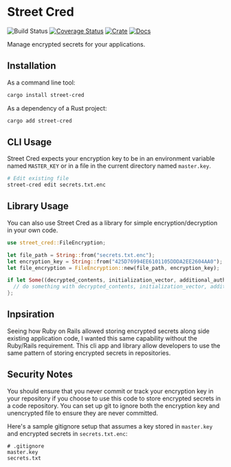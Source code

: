 # Street Cred

![Build Status](https://github.com/endoze/street-cred/actions/workflows/ci.yml/badge.svg)
[![Coverage Status](https://coveralls.io/repos/github/endoze/street-cred/badge.svg?branch=master)](https://coveralls.io/github/endoze/street-cred?branch=master)
[![Crate](https://img.shields.io/crates/v/street-cred.svg)](https://crates.io/crates/street-cred)
[![Docs](https://docs.rs/street-cred/badge.svg)](https://docs.rs/street-cred)

Manage encrypted secrets for your applications.

## Installation

As a command line tool:

```sh
cargo install street-cred
```

As a dependency of a Rust project:

```sh
cargo add street-cred
```

## CLI Usage

Street Cred expects your encryption key to be in an environment variable named `MASTER_KEY` or in a file in the current directory named `master.key`.

```sh
# Edit existing file
street-cred edit secrets.txt.enc
```

## Library Usage

You can also use Street Cred as a library for simple encryption/decryption in your own code.

```rust
use street_cred::FileEncryption;

let file_path = String::from("secrets.txt.enc");
let encryption_key = String::from("425D76994EE6101105DDDA2EE2604AA0");
let file_encryption = FileEncryption::new(file_path, encryption_key);

if let Some((decrypted_contents, initialization_vector, additional_authenticated_data)) = file_encryption.decrypt() {
  // do something with decrypted_contents, initialization_vector, additional_authenticated_data
};
```

## Inpsiration

Seeing how Ruby on Rails allowed storing encrypted secrets along side existing application code, I wanted this same capability without the
Ruby/Rails requirement. This cli app and library allow developers to use the same pattern of storing encrypted secrets in repositories.

## Security Notes

You should ensure that you never commit or track your encryption key in your repository if you choose to use this code to store encrypted secrets
in a code repository. You can set up git to ignore both the encryption key and unencrypted file to ensure they are never committed.

Here's a sample gitignore setup that assumes a key stored in `master.key` and encrypted secrets in `secrets.txt.enc`:

```
# .gitignore
master.key
secrets.txt
```
